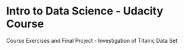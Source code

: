 # Intro to Data Science - Udacity Course
Course Exercises and 
Final Project - Investigation of Titanic Data Set
